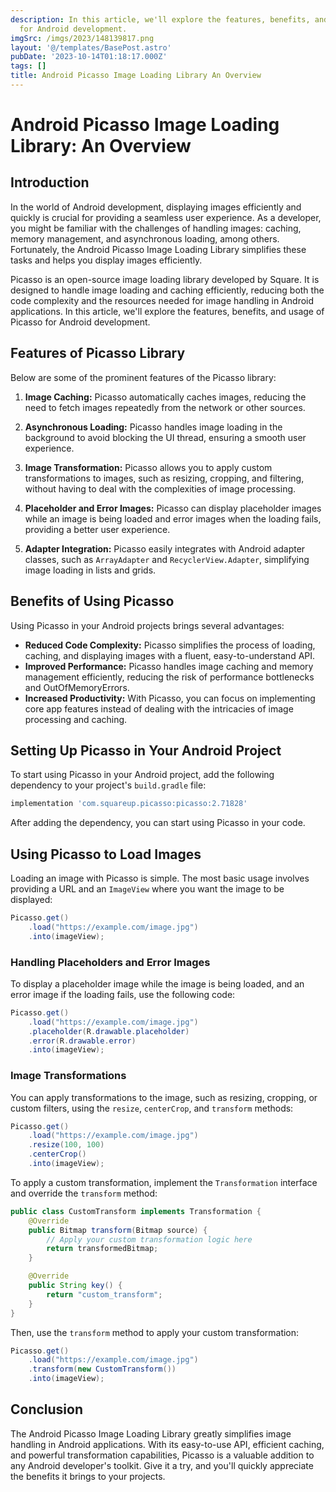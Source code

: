 ```yaml
---
description: In this article, we'll explore the features, benefits, and usage of Picasso
  for Android development.
imgSrc: /imgs/2023/148139817.png
layout: '@/templates/BasePost.astro'
pubDate: '2023-10-14T01:18:17.000Z'
tags: []
title: Android Picasso Image Loading Library An Overview
---
```


# Android Picasso Image Loading Library: An Overview

## Introduction

In the world of Android development, displaying images efficiently and quickly is crucial for providing a seamless user experience. As a developer, you might be familiar with the challenges of handling images: caching, memory management, and asynchronous loading, among others. Fortunately, the Android Picasso Image Loading Library simplifies these tasks and helps you display images efficiently.

Picasso is an open-source image loading library developed by Square. It is designed to handle image loading and caching efficiently, reducing both the code complexity and the resources needed for image handling in Android applications. In this article, we'll explore the features, benefits, and usage of Picasso for Android development.

## Features of Picasso Library

Below are some of the prominent features of the Picasso library:

1. **Image Caching:** Picasso automatically caches images, reducing the need to fetch images repeatedly from the network or other sources.

2. **Asynchronous Loading:** Picasso handles image loading in the background to avoid blocking the UI thread, ensuring a smooth user experience.

3. **Image Transformation:** Picasso allows you to apply custom transformations to images, such as resizing, cropping, and filtering, without having to deal with the complexities of image processing.

4. **Placeholder and Error Images:** Picasso can display placeholder images while an image is being loaded and error images when the loading fails, providing a better user experience.

5. **Adapter Integration:** Picasso easily integrates with Android adapter classes, such as `ArrayAdapter` and `RecyclerView.Adapter`, simplifying image loading in lists and grids.

## Benefits of Using Picasso

Using Picasso in your Android projects brings several advantages:

- **Reduced Code Complexity:** Picasso simplifies the process of loading, caching, and displaying images with a fluent, easy-to-understand API.
- **Improved Performance:** Picasso handles image caching and memory management efficiently, reducing the risk of performance bottlenecks and OutOfMemoryErrors.
- **Increased Productivity:** With Picasso, you can focus on implementing core app features instead of dealing with the intricacies of image processing and caching.

## Setting Up Picasso in Your Android Project

To start using Picasso in your Android project, add the following dependency to your project's `build.gradle` file:

```groovy
implementation 'com.squareup.picasso:picasso:2.71828'
```

After adding the dependency, you can start using Picasso in your code.

## Using Picasso to Load Images

Loading an image with Picasso is simple. The most basic usage involves providing a URL and an `ImageView` where you want the image to be displayed:

```java
Picasso.get()
    .load("https://example.com/image.jpg")
    .into(imageView);
```

### Handling Placeholders and Error Images

To display a placeholder image while the image is being loaded, and an error image if the loading fails, use the following code:

```java
Picasso.get()
    .load("https://example.com/image.jpg")
    .placeholder(R.drawable.placeholder)
    .error(R.drawable.error)
    .into(imageView);
```

### Image Transformations

You can apply transformations to the image, such as resizing, cropping, or custom filters, using the `resize`, `centerCrop`, and `transform` methods:

```java
Picasso.get()
    .load("https://example.com/image.jpg")
    .resize(100, 100)
    .centerCrop()
    .into(imageView);
```

To apply a custom transformation, implement the `Transformation` interface and override the `transform` method:

```java
public class CustomTransform implements Transformation {
    @Override
    public Bitmap transform(Bitmap source) {
        // Apply your custom transformation logic here
        return transformedBitmap;
    }

    @Override
    public String key() {
        return "custom_transform";
    }
}
```

Then, use the `transform` method to apply your custom transformation:

```java
Picasso.get()
    .load("https://example.com/image.jpg")
    .transform(new CustomTransform())
    .into(imageView);
```

## Conclusion

The Android Picasso Image Loading Library greatly simplifies image handling in Android applications. With its easy-to-use API, efficient caching, and powerful transformation capabilities, Picasso is a valuable addition to any Android developer's toolkit. Give it a try, and you'll quickly appreciate the benefits it brings to your projects.